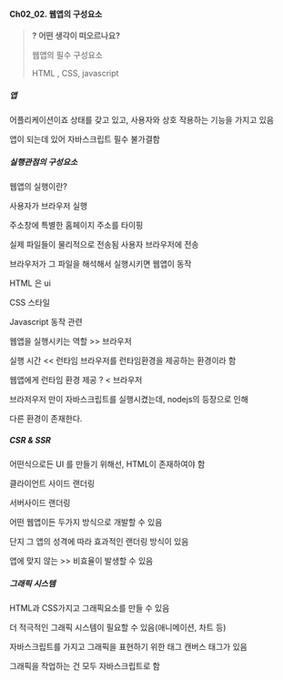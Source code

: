 #### Ch02_02. 웹앱의 구성요소

> **? 어떤 생각이 떠오르나요?**
> 
> 웹앱의 필수 구성요소
> 
> HTML , CSS, javascript

##### 앱

어플리케이션이죠 상태를 갖고 있고, 사용자와 상호 작용하는 기능을 가지고 있음

앱이 되는데 있어 자바스크립트 필수 불가결함

##### 실행관점의 구성요소

웹앱의 실행이란?

사용자가 브라우저 실행

주소창에 특별한  홈페이지 주소를 타이핑

실제 파일들이 물리적으로 전송됨 사용자 브라우저에 전송

브라우저가 그 파일을 해석해서 실행시키면 웹앱이 동작

HTML 은 ui

CSS 스타일

Javascript 동작 관련

웹앱을 실행시키는 역할 >> 브라우저

실행 시간 << 런타임 브라우저를 런타임환경을 제공하는 환경이라 함

웹앱에게 런타임 환경 제공 ? < 브라우저

브라저우저 만이 자바스크립트를 실행시켰는데, nodejs의 등장으로 인해

다른 환경이 존재한다.

##### CSR & SSR

어떤식으로든 UI 를 만들기 위해선, HTML이 존재하여야 함

클라이언트 사이드 랜더링

서버사이드 랜더링

어떤 웹앱이든 두가지 방식으로 개발할 수 있음

단지 그 앱의 성격에 따라 효과적인 랜더링 방식이 있음

앱에 맞지 않는 >> 비효율이 발생할 수 있음

##### 그래픽 시스템

HTML과 CSS가지고 그래픽요소를 만들 수 있음

더 적극적인 그래픽 시스템이 필요할 수 있음(애니메이션, 차트 등)

자바스크립트를 가지고 그래픽을 표현하기 위한 태그 캔버스 태그가 있음

그래픽을 작업하는 건 모두 자바스크립트로 함




